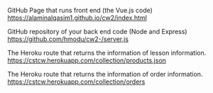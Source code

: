 GitHub Page that runs front end (the Vue.js code)
https://alaminalqasim1.github.io/cw2/index.html

GitHub repository of your back end code (Node and Express)
https://github.com/hmodu/cw2-/server.js

The Heroku route that returns the information of lesson information.
https://cstcw.herokuapp.com/collection/products.json

The Heroku route that returns the information of order information.
https://cstcw.herokuapp.com/collection/orders
